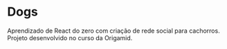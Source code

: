 # Dogs
Aprendizado de React do zero com criação de rede social para cachorros. Projeto desenvolvido no curso da Origamid.
